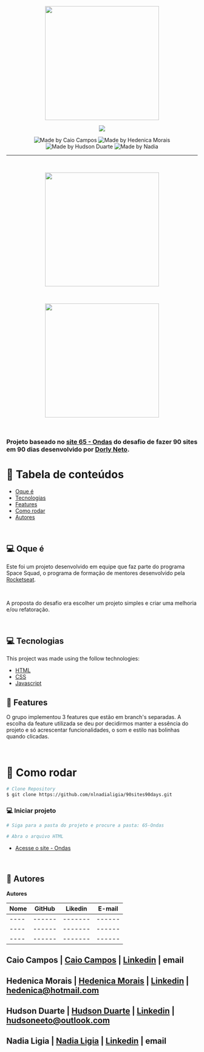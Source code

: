 <p align="center">
  <img src="assets/logo.png" width="300">
</p>

<p align="center">
  <img src ="https://img.shields.io/badge/Made%20by-Team-lightgrey">
</P>
<p align="center">
  <img alt="Made by Caio Campos" src="https://img.shields.io/badge/-Caio%20Campos-blueviolet">
  <img alt="Made by Hedenica Morais" src="https://img.shields.io/badge/-Hedenica%20Morais-blueviolet">
  <img alt="Made by Hudson Duarte" src="https://img.shields.io/badge/-Hudson%20Duarte-blueviolet">
  <img alt="Made by Nadia" src="https://img.shields.io/badge/-Nadia%20Ligia-blueviolet">
</p>

---

<br>

<p align="center">
  <img src="assets/title.png" width="300">
</p>

<br>

<p align="center">
  <img src="assets/wave.gif" width="300">
</p>

<br>


### Projeto baseado no [site 65 - Ondas](https://www.dorlyneto.com/90sites/65-ondas) do desafio de fazer 90 sites em 90 dias desenvolvido por [Dorly Neto](https://github.com/dorlyneto).

# :pushpin: Tabela de conteúdos

* [Oque é](#computer-oque-é)
* [Tecnologias](#computer-tecnologias)
* [Features](#rocket-features)
* [Como rodar](#construction_como-rodar)
* [Autores](#wave_autores)

<br>

## :computer: Oque é

Este foi um projeto desenvolvido em equipe que faz parte do programa Space Squad, o programa de formação de mentores desenvolvido pela [Rocketseat](https://rocketseat.com.br/).

<br>

A proposta do desafio era escolher um projeto simples e criar uma melhoria e/ou refatoração.

<br>

## :computer: Tecnologias
This project was made using the follow technologies:
<ul>
  <li><a href="https://developer.mozilla.org/pt-BR/docs/Web/HTML">HTML</a></li>
  <li><a href="https://developer.mozilla.org/pt-BR/docs/Web/CSS">CSS</a></li>
  <li><a href="https://developer.mozilla.org/pt-BR/docs/Web/JavaScript">Javascript</a></li>
</ul>

## :rocket: Features

O grupo implementou 3 features que estão em branch's separadas. A escolha da feature utilizada se deu por decidirmos manter a essência do projeto e só acrescentar funcionalidades, o som e estilo nas bolinhas quando clicadas.

<br>

# :construction_worker: Como rodar
```bash
# Clone Repository
$ git clone https://github.com/nlnadialigia/90sites90days.git
```

### 💻 Iniciar projeto

```bash
# Siga para a pasta do projeto e procure a pasta: 65-Ondas

# Abra o arquivo HTML
```

- [Acesse o site - Ondas](https://ondas-space-squad.netlify.app)

<br>


## :wave: Autores

**Autores**

Nome | GitHub | Likedin | E-mail
---- | ------ | ------- | ------
---- | ------ | ------- | ------
---- | ------ | ------- | ------
---- | ------ | ------- | ------

Caio Campos | [Caio Campos](https://github.com/CampossCaio) | [Linkedin](https://www.linkedin.com/in/caio-campos-905955175/) | email
 ------
Hedenica Morais | [Hedenica Morais](https://github.com/hedenica) | [Linkedin](https://www.linkedin.com/in/hedenica/) | hedenica@hotmail.com
 ------
Hudson Duarte | [Hudson Duarte](https://github.com/huduarte) | [Linkedin](https://www.linkedin.com/in/huduarte/) | hudsoneeto@outlook.com
 ------
Nadia Ligia | [Nadia Ligia](https://github.com/nlnadialigia) | [Linkedin](https://www.linkedin.com/in/nlnadialigia/) | email
 ------








